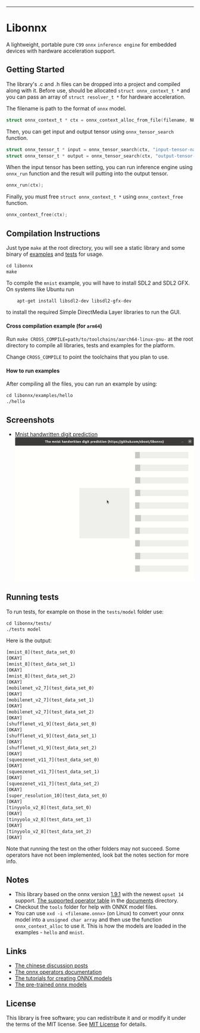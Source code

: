 

***
# Libonnx
A lightweight, portable pure `C99` `onnx` `inference engine` for embedded devices with hardware acceleration support.

## Getting Started
The library's .c and .h files can be dropped into a project and compiled along with it. Before use, should be allocated `struct onnx_context_t *` and you can pass an array of `struct resolver_t *` for hardware acceleration.

The filename is path to the format of `onnx` model.

```c
struct onnx_context_t * ctx = onnx_context_alloc_from_file(filename, NULL, 0);
```

Then, you can get input and output tensor using `onnx_tensor_search` function.

```c
struct onnx_tensor_t * input = onnx_tensor_search(ctx, "input-tensor-name");
struct onnx_tensor_t * output = onnx_tensor_search(ctx, "output-tensor-name");
```

When the input tensor has been setting, you can run inference engine using `onnx_run` function and the result will putting into the output tensor.

```c
onnx_run(ctx);
```

Finally, you must free `struct onnx_context_t *` using `onnx_context_free` function.

```c
onnx_context_free(ctx);
```

## Compilation Instructions

Just type `make` at the root directory, you will see a static library and some binary of [examples](examples) and [tests](tests) for usage.

```shell
cd libonnx
make
```

To compile the `mnist` example, you will have to install SDL2 and SDL2 GFX. On systems like Ubuntu run
```shell
    apt-get install libsdl2-dev libsdl2-gfx-dev
```
to install the required Simple DirectMedia Layer libraries to run the GUI.

#### Cross compilation example (for `arm64`)

Run `make CROSS_COMPILE=path/to/toolchains/aarch64-linux-gnu-` at the root directory to compile all libraries, tests and examples for the platform.

Change `CROSS_COMPILE` to point the toolchains that you plan to use.


#### How to run examples

After compiling all the files, you can run an example by using:

```shell
cd libonnx/examples/hello
./hello
```

## Screenshots
* [Mnist handwritten digit prediction](examples/mnist)
![Mnist handwritten digit prediction](documents/images/mnist.gif)

## Running tests

To run tests, for example on those in the `tests/model` folder use:

```shell
cd libonnx/tests/
./tests model
```

Here is the output:
```shell
[mnist_8](test_data_set_0)                                                              [OKAY]
[mnist_8](test_data_set_1)                                                              [OKAY]
[mnist_8](test_data_set_2)                                                              [OKAY]
[mobilenet_v2_7](test_data_set_0)                                                       [OKAY]
[mobilenet_v2_7](test_data_set_1)                                                       [OKAY]
[mobilenet_v2_7](test_data_set_2)                                                       [OKAY]
[shufflenet_v1_9](test_data_set_0)                                                      [OKAY]
[shufflenet_v1_9](test_data_set_1)                                                      [OKAY]
[shufflenet_v1_9](test_data_set_2)                                                      [OKAY]
[squeezenet_v11_7](test_data_set_0)                                                     [OKAY]
[squeezenet_v11_7](test_data_set_1)                                                     [OKAY]
[squeezenet_v11_7](test_data_set_2)                                                     [OKAY]
[super_resolution_10](test_data_set_0)                                                  [OKAY]
[tinyyolo_v2_8](test_data_set_0)                                                        [OKAY]
[tinyyolo_v2_8](test_data_set_1)                                                        [OKAY]
[tinyyolo_v2_8](test_data_set_2)                                                        [OKAY]
```

Note that running the test on the other folders may not succeed. Some operators have not been implemented, look bat the notes section for more info.

## Notes

- This library based on the onnx version [1.9.1](https://github.com/onnx/onnx/tree/rel-1.9.1) with the newest `opset 14` support. [The supported operator table](documents/the-supported-operator-table.md) in the [documents](documents) directory.
- Checkout the `tools` folder for help with ONNX model files.
- You can use `xxd -i <filename.onnx>` (on Linux) to convert your onnx model into a `unsigned char array` and then use the function `onnx_context_alloc` to use it. This is how the models are loaded in the examples - `hello` and `mnist`.

## Links

* [The chinese discussion posts](https://whycan.com/t_5440.html)
* [The onnx operators documentation](https://github.com/onnx/onnx/blob/master/docs/Operators.md)
* [The tutorials for creating ONNX models](https://github.com/onnx/tutorials)
* [The pre-trained onnx models](https://github.com/onnx/models)

## License

This library is free software; you can redistribute it and or modify it under the terms of the MIT license. See [MIT License](LICENSE) for details.

